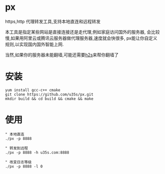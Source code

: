 # px

https,http 代理转发工具,支持本地直连和远程转发

本工具是指定某些网站是直接连接还是走代理,例如家庭访问国外的服务器,
会比较慢,如果用阿里云或腾讯云服务器做代理服务器,速度就会快很多,
px能让你自定义规则,以实现国内国外智能上网.

当然,如果你的服务器未能翻墙,可能还需要[h2s](https://github.com/u35s/h2s)来帮你翻墙了

# 安装
```shell
yum install gcc-c++ cmake
git clone https://github.com/u35s/px.git
mkdir build && cd build && cmake && make 
```
# 使用

```
" 本地直连
./px -p 8888

" 转发到远程
./px -p 8888 -h u35s.com:8888

" 改变日志等级
./px -p 8888 -l 0
```

